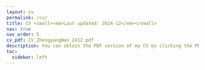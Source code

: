 ```yaml
---
layout: cv
permalink: /cv/
title: CV <small><em>Last updated: 2024-12</em></small>
nav: true
nav_order: 5
cv_pdf: CV_ZhengyangWan_2412.pdf
description: You can obtain the PDF version of my CV by clicking the PDF icon on the right.
toc:
  sidebar: left
---
```

